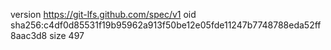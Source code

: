 version https://git-lfs.github.com/spec/v1
oid sha256:c4df0d85531f19b95962a913f50be12e05fde11247b7748788eda52ff8aac3d8
size 497
